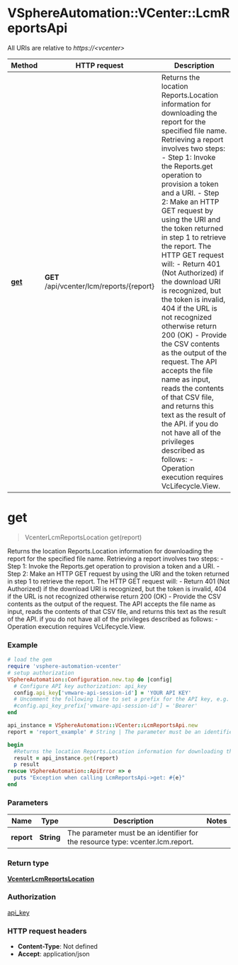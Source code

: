 # VSphereAutomation::VCenter::LcmReportsApi

All URIs are relative to *https://&lt;vcenter&gt;*

Method | HTTP request | Description
------------- | ------------- | -------------
[**get**](LcmReportsApi.md#get) | **GET** /api/vcenter/lcm/reports/{report} | Returns the location Reports.Location information for downloading the report for the specified file name.   Retrieving a report involves two steps:      - Step 1: Invoke the Reports.get operation to provision a token and a URI.    - Step 2: Make an HTTP GET request by using the URI and the token returned in step 1 to retrieve the report.     The HTTP GET request will:      -  Return 401 (Not Authorized) if the download URI is recognized, but the token is invalid, 404 if the URL is not recognized otherwise return 200 (OK)    -  Provide the CSV contents as the output of the request. The API accepts the file name as input, reads the contents of that CSV file, and returns this text as the result of the API.    if you do not have all of the privileges described as follows:     -  Operation execution requires VcLifecycle.View.  


# **get**
> VcenterLcmReportsLocation get(report)

Returns the location Reports.Location information for downloading the report for the specified file name.   Retrieving a report involves two steps:      - Step 1: Invoke the Reports.get operation to provision a token and a URI.    - Step 2: Make an HTTP GET request by using the URI and the token returned in step 1 to retrieve the report.     The HTTP GET request will:      -  Return 401 (Not Authorized) if the download URI is recognized, but the token is invalid, 404 if the URL is not recognized otherwise return 200 (OK)    -  Provide the CSV contents as the output of the request. The API accepts the file name as input, reads the contents of that CSV file, and returns this text as the result of the API.    if you do not have all of the privileges described as follows:     -  Operation execution requires VcLifecycle.View.  

### Example
```ruby
# load the gem
require 'vsphere-automation-vcenter'
# setup authorization
VSphereAutomation::Configuration.new.tap do |config|
  # Configure API key authorization: api_key
  config.api_key['vmware-api-session-id'] = 'YOUR API KEY'
  # Uncomment the following line to set a prefix for the API key, e.g. 'Bearer' (defaults to nil)
  #config.api_key_prefix['vmware-api-session-id'] = 'Bearer'
end

api_instance = VSphereAutomation::VCenter::LcmReportsApi.new
report = 'report_example' # String | The parameter must be an identifier for the resource type: vcenter.lcm.report.

begin
  #Returns the location Reports.Location information for downloading the report for the specified file name.   Retrieving a report involves two steps:      - Step 1: Invoke the Reports.get operation to provision a token and a URI.    - Step 2: Make an HTTP GET request by using the URI and the token returned in step 1 to retrieve the report.     The HTTP GET request will:      -  Return 401 (Not Authorized) if the download URI is recognized, but the token is invalid, 404 if the URL is not recognized otherwise return 200 (OK)    -  Provide the CSV contents as the output of the request. The API accepts the file name as input, reads the contents of that CSV file, and returns this text as the result of the API.    if you do not have all of the privileges described as follows:     -  Operation execution requires VcLifecycle.View.  
  result = api_instance.get(report)
  p result
rescue VSphereAutomation::ApiError => e
  puts "Exception when calling LcmReportsApi->get: #{e}"
end
```

### Parameters

Name | Type | Description  | Notes
------------- | ------------- | ------------- | -------------
 **report** | **String**| The parameter must be an identifier for the resource type: vcenter.lcm.report. | 

### Return type

[**VcenterLcmReportsLocation**](VcenterLcmReportsLocation.md)

### Authorization

[api_key](../README.md#api_key)

### HTTP request headers

 - **Content-Type**: Not defined
 - **Accept**: application/json



